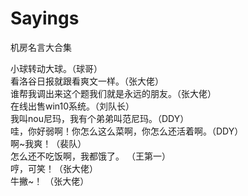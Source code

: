 # Sayings
机房名言大合集  

小球转动大球。（球哥）  
看洛谷日报就跟看爽文一样。（张大佬）  
谁帮我调出来这个题我们就是永远的朋友。（张大佬）  
在线出售win10系统。（刘队长）  
我叫nou尼玛，我有个弟弟叫范尼玛。（DDY）   
哇，你好弱啊！你怎么这么菜啊，你怎么还活着啊。（DDY）  
啊~我爽！（裴队）   
怎么还不吃饭啊，我都饿了。 （王第一）   
哼，可笑！（张大佬）   
牛撇~！ （张大佬）   
